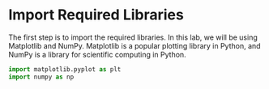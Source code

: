 # Import Required Libraries

The first step is to import the required libraries. In this lab, we will be using Matplotlib and NumPy. Matplotlib is a popular plotting library in Python, and NumPy is a library for scientific computing in Python.

```python
import matplotlib.pyplot as plt
import numpy as np
```

